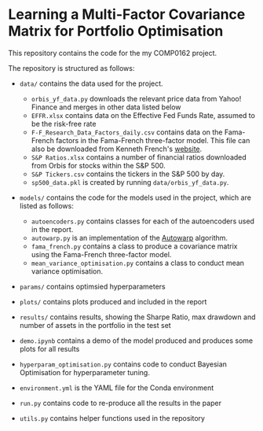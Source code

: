 # Learning a Multi-Factor Covariance Matrix for Portfolio Optimisation

This repository contains the code for the my COMP0162 project.

The repository is structured as follows:

- `data/` contains the data used for the project.
  - `orbis_yf_data.py` downloads the relevant price data from Yahoo! Finance and merges in other data listed below 
  - `EFFR.xlsx` contains data on the Effective Fed Funds Rate, assumed to be the risk-free rate
  - `F-F_Research_Data_Factors_daily.csv` contains data on the Fama-French factors in the Fama-French three-factor model. This file can also be downloaded from Kenneth French's [website](https://mba.tuck.dartmouth.edu/pages/faculty/ken.french/data_library.html#Research).
  - `S&P Ratios.xlsx` contains a number of financial ratios downloaded from Orbis for stocks within the S&P 500.
  - `S&P Tickers.csv` contains the tickers in the S&P 500 by day.
  - `sp500_data.pkl` is created by running `data/orbis_yf_data.py`.

- `models/` contains the code for the models used in the project, which are listed as follows:
  - `autoencoders.py` contains classes for each of the autoencoders used in the report.
  - `autowarp.py` is an implementation of the [Autowarp](https://arxiv.org/abs/1810.10107) algorithm.
  - `fama_french.py` contains a class to produce a covariance matrix using the Fama-French three-factor model.
  - `mean_variance_optimisation.py` contains a class to conduct mean variance optimisation.
- `params/` contains optimsied hyperparameters
- `plots/` contains plots produced and included in the report
- `results/` contains results, showing the Sharpe Ratio, max drawdown and number of assets in the portfolio in the test set
- `demo.ipynb` contains a demo of the model produced and produces some plots for all results
- `hyperparam_optimisation.py` contains code to conduct Bayesian Optimisation for hyperparameter tuning.
- `environment.yml` is the YAML file for the Conda environment
- `run.py` contains code to re-produce all the results in the paper
- `utils.py` contains helper functions used in the repository